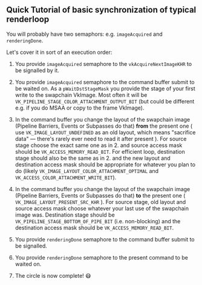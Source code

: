 Quick Tutorial of basic synchronization of typical renderloop
-------------------------------------------------------------------

You will probably have two semaphors: e.g. `imageAcquired` and `renderingDone`.

Let's cover it in sort of an execution order:

1. You provide `imageAcquired` semaphore to the `vkAcquireNextImageKHR` to be signalled by it.

2. You provide `imageAcquired` semaphore to the command buffer submit to be waited on.
As a `pWaitDstStageMask` you provide the stage of your first write to the swapchain
VkImage. Most often it will be `VK_PIPELINE_STAGE_COLOR_ATTACHMENT_OUTPUT_BIT`
(but could be different e.g. if you do MSAA or copy to the frame VkImage).

3. In the command buffer you change the layout of the swapchain image 
(Pipeline Barriers, Events or Subpasses do that) **from** the present one ( use 
`VK_IMAGE_LAYOUT_UNDEFINED` as an old layout, which means "sacrifice data" &mdash;
there's rarely ever need to read it after present ). For source stage choose
the exact same one as in 2. and source access mask should be `VK_ACCESS_MEMORY_READ_BIT`.
For efficient loop, destination stage should also be the same as in 2. and the
new layout and destination access mask should be appropriate for whatever you plan
to do (likely `VK_IMAGE_LAYOUT_COLOR_ATTACHMENT_OPTIMAL` and `VK_ACCESS_COLOR_ATTACHMENT_WRITE_BIT`).

4. In the command buffer you change the layout of the swapchain image 
(Pipeline Barriers, Events or Subpasses do that) **to** the present one ( 
`VK_IMAGE_LAYOUT_PRESENT_SRC_KHR` ). For source stage, old layout and source
access mask choose whatever your last use of the swapchain image was.
Destination stage should be `VK_PIPELINE_STAGE_BOTTOM_OF_PIPE_BIT` (i.e. non-blocking)
and the destination access mask should be `VK_ACCESS_MEMORY_READ_BIT`.

5. You provide `renderingDone` semaphore to the command buffer submit to be signalled.

6. You provide `renderingDone` semaphore to the present command to be waited on.

7. The circle is now complete! :mask: